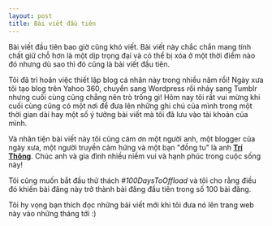 ```yaml
---
layout: post
title: Bài viết đầu tiên
---
```


Bài viết đầu tiên bao giờ cũng khó viết. Bài viết này chắc chắn mang tính chất giữ chỗ hơn là một dịp trọng đại và có thể bị xóa ở một thời điểm nào đó nhưng dù sao thì đó cũng là bài viết đầu tiên.

Tôi đã trì hoãn việc thiết lập blog cá nhân này trong nhiều năm rồi! Ngày xưa tôi tạo blog trên Yahoo 360, chuyển sang Wordpress rồi nhảy sang Tumblr nhưng cuối cùng cũng chẳng nên trò trống gì! Hôm nay tôi rất vui mừng khi cuối cùng cũng có một nơi để đưa lên những ghi chú của mình trong một thời gian dài hay một số ý tưởng bài viết mà tôi đã lưu vào tài khoản của mình.

Và nhân tiện bài viết này tôi cũng cám ơn một người anh, một blogger của ngày xưa, một người truyền cảm hứng và một bạn "đồng tu" là anh **[Trí Thông](https://trithong.tumblr.com/)**. Chúc anh và gia đình nhiều niềm vui và hạnh phúc trong cuộc sống này!

Tôi cũng muốn bắt đầu thử thách _#100DaysToOffload_ và tôi cho rằng điều đó khiến bài đăng này trở thành bài đăng đầu tiên trong số 100 bài đăng.

Tôi hy vọng bạn thích đọc những bài viết mới khi tôi đưa nó lên trang web này vào những tháng tới :)
